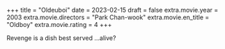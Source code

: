 +++
title = "Oldeuboi"
date = 2023-02-15
draft = false
extra.movie.year = 2003
extra.movie.directors = "Park Chan-wook"
extra.movie.en_title = "Oldboy"
extra.movie.rating = 4
+++

Revenge is a dish best served ...alive?<!-- more -->
